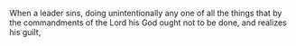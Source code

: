 When a leader sins, doing unintentionally any one of all the things that by the commandments of the Lord his God ought not to be done, and realizes his guilt,
